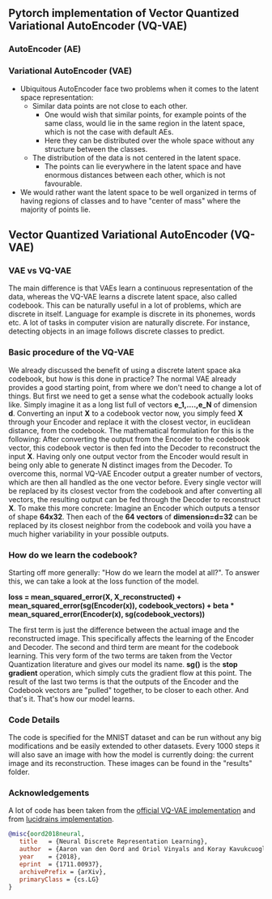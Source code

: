 Pytorch implementation of Vector Quantized Variational AutoEncoder (VQ-VAE)
---------------------------------------------------------------------------

### AutoEncoder (AE)

### Variational AutoEncoder (VAE)
 - Ubiquitous AutoEncoder face two problems when it comes to the latent space representation:
   - Similar data points are not close to each other.
     - One would wish that similar points, for example points of the same class, would lie in the same region in the latent space, which is not the case with default AEs.
     - Here they can be distributed over the whole space without any structure between the classes.
   - The distribution of the data is not centered in the latent space.
     - The points can lie everywhere in the latent space and have enormous distances between each other, which is not favourable.
 - We would rather want the latent space to be well organized in terms of having regions of classes and to have "center of mass" where the majority of points lie.

## Vector Quantized Variational AutoEncoder (VQ-VAE)
### VAE vs VQ-VAE
The main difference is that VAEs learn a continuous representation of the data, whereas the VQ-VAE learns a discrete latent space, also called codebook.
This can be naturally useful in a lot of problems, which are discrete in itself. Language for example is discrete in its phonemes, words etc. 
A lot of tasks in computer vision are naturally discrete. For instance, detecting objects in an image follows discrete classes to predict.

### Basic procedure of the VQ-VAE
We already discussed the benefit of using a discrete latent space aka codebook, but how is this done in practice?
The normal VAE already provides a good starting point, from where we don't need to change a lot of things.
But first we need to get a sense what the codebook actually looks like. Simply imagine it as a long list full of vectors **e_1,....,e_N** of dimension **d**.
Converting an input **X** to a codebook vector now, you simply feed **X** through your Encoder and replace it with the closest vector, in euclidean distance, from the codebook.
The mathematical formulation for this is the following:
<insert formular here>
After converting the output from the Encoder to the codebook vector, this codebook vector is then fed into the Decoder to reconstruct the input **X**.
Having only one output vector from the Encoder would result in being only able to generate N distinct images from the Decoder.
To overcome this, normal VQ-VAE Encoder output a greater number of vectors, which are then all handled as the one vector before.
Every single vector will be replaced by its closest vector from the codebook and after converting all vectors, the resulting output can be fed through the Decoder to reconstruct **X**.
To make this more concrete: Imagine an Encoder which outputs a tensor of shape **64x32**. Then each of the **64 vectors** of **dimension=d=32** can be replaced by its closest neighbor from the codebook
and voilà you have a much higher variability in your possible outputs.

### How do we learn the codebook?
Starting off more generally: "How do we learn the model at all?". To answer this, we can take a look at the loss function of the model.

**loss = mean_squared_error(X, X_reconstructed) + mean_squared_error(sg(Encoder(x)), codebook_vectors) + beta * mean_squared_error(Encoder(x), sg(codebook_vectors))**

The first term is just the difference between the actual image and the reconstructed image. This specifically affects the learning of the Encoder and Decoder.
The second and third term are meant for the codebook learning. This very form of the two terms are taken from the Vector Quantization literature and gives our model its name.
**sg()** is the **stop gradient** operation, which simply cuts the gradient flow at this point. The result of the last two terms is that the outputs of the Encoder and the
Codebook vectors are "pulled" together, to be closer to each other. And that's it. That's how our model learns.

### Code Details
The code is specified for the MNIST dataset and can be run without any big modifications and be easily extended to other datasets. Every 1000 steps it will also save an image with how the model is currently doing: the current image and its reconstruction.
These images can be found in the "results" folder.

### Acknowledgements
A lot of code has been taken from the [official VQ-VAE implementation](https://github.com/ritheshkumar95/pytorch-vqvae) and from [lucidrains implementation](https://github.com/lucidrains/vector-quantize-pytorch).
 ```bibtex
 @misc{oord2018neural,
    title   = {Neural Discrete Representation Learning},
    author  = {Aaron van den Oord and Oriol Vinyals and Koray Kavukcuoglu},
    year    = {2018},
    eprint  = {1711.00937},
    archivePrefix = {arXiv},
    primaryClass = {cs.LG}
}
 ```
